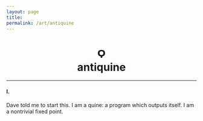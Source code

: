 ```yaml
---
layout: page
title: 
permalink: /art/antiquine
---
```


<center>
<h1>
Ϙ<br>
antiquine 
</h1>

<hr>

</center>

<h4>I.</h4> Dave told me to start this. I am a quine: a program which outputs
itself. I am a nontrivial fixed point.
